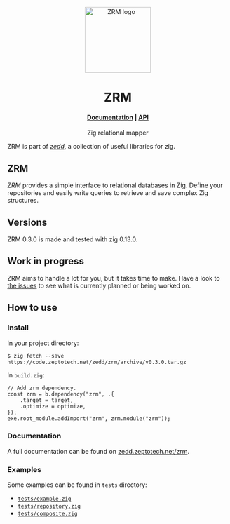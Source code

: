 <p align="center">
	<a href="https://code.zeptotech.net/zedd/zrm">
		<picture>
			<img alt="ZRM logo" width="150" src="https://code.zeptotech.net/zedd/zrm/raw/branch/main/logo.svg" />
		</picture>
	</a>
</p>

<h1 align="center">
	ZRM
</h1>

<h4 align="center">
	<a href="https://zedd.zeptotech.net/zrm">Documentation</a>
|
	<a href="https://zedd.zeptotech.net/zrm/api">API</a>
</h4>

<p align="center">
	Zig relational mapper
</p>

ZRM is part of [_zedd_](https://code.zeptotech.net/zedd), a collection of useful libraries for zig.

## ZRM

_ZRM_ provides a simple interface to relational databases in Zig. Define your repositories and easily write queries to retrieve and save complex Zig structures.

## Versions

ZRM 0.3.0 is made and tested with zig 0.13.0.

## Work in progress

ZRM aims to handle a lot for you, but it takes time to make. Have a look to [the issues](https://code.zeptotech.net/zedd/zrm/issues) to see what is currently planned or being worked on.

## How to use

### Install

In your project directory:

```shell
$ zig fetch --save https://code.zeptotech.net/zedd/zrm/archive/v0.3.0.tar.gz
```

In `build.zig`:

```zig
// Add zrm dependency.
const zrm = b.dependency("zrm", .{
	.target = target,
	.optimize = optimize,
});
exe.root_module.addImport("zrm", zrm.module("zrm"));
```

### Documentation

A full documentation can be found on [zedd.zeptotech.net/zrm](https://zedd.zeptotech.net/zrm).

### Examples

Some examples can be found in `tests` directory:

- [`tests/example.zig`](https://code.zeptotech.net/zedd/zrm/src/branch/main/tests/example.zig)
- [`tests/repository.zig`](https://code.zeptotech.net/zedd/zrm/src/branch/main/tests/repository.zig)
- [`tests/composite.zig`](https://code.zeptotech.net/zedd/zrm/src/branch/main/tests/composite.zig)
